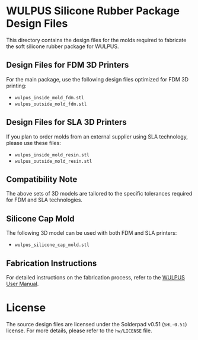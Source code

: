 # WULPUS Silicone Rubber Package Design Files
This directory contains the design files for the molds required to fabricate the soft silicone rubber package for WULPUS.

## Design Files for FDM 3D Printers
For the main package, use the following design files optimized for FDM 3D printing:
- `wulpus_inside_mold_fdm.stl`
- `wulpus_outside_mold_fdm.stl`

## Design Files for SLA 3D Printers
If you plan to order molds from an external supplier using SLA technology, please use these files:
- `wulpus_inside_mold_resin.stl`
- `wulpus_outside_mold_resin.stl`

## Compatibility Note
The above sets of 3D models are tailored to the specific tolerances required for FDM and SLA technologies. 

## Silicone Cap Mold
The following 3D model can be used with both FDM and SLA printers:
- `wulpus_silicone_cap_mold.stl`

## Fabrication Instructions
For detailed instructions on the fabrication process, refer to the [WULPUS User Manual](../../docs/wulpus_user_manual.pdf).

# License
The source design files are licensed under the Solderpad v0.51 (`SHL-0.51`) license. For more details, please refer to the `hw/LICENSE` file.